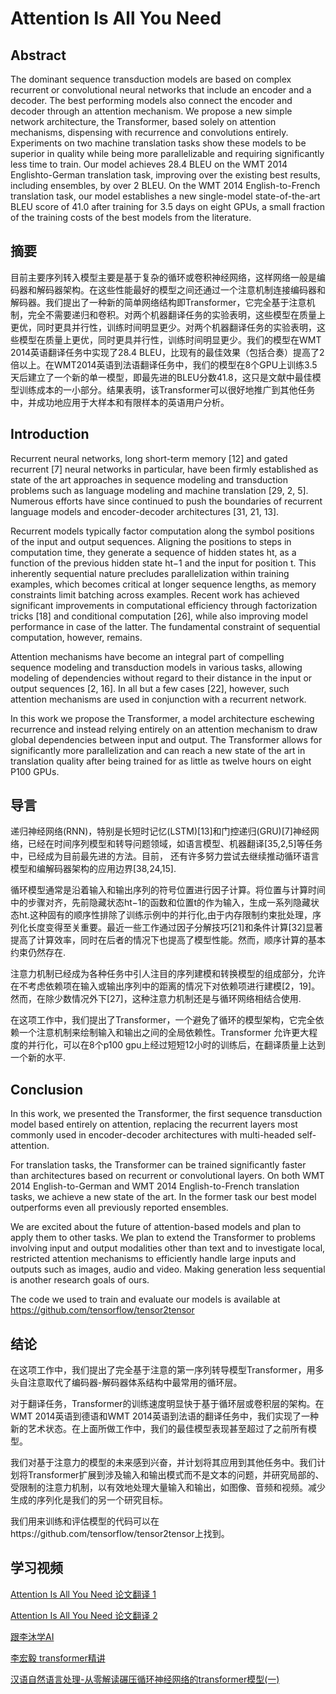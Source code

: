 # Attention Is All You Need

## Abstract 
The dominant sequence transduction models are based on complex recurrent or convolutional neural networks that include an encoder and a decoder. The best
performing models also connect the encoder and decoder through an attention mechanism. We propose a new simple network architecture, the Transformer,
based solely on attention mechanisms, dispensing with recurrence and convolutions entirely. Experiments on two machine translation tasks show these 
models to be superior in quality while being more parallelizable and requiring significantly less time to train. Our model achieves 28.4 BLEU on the WMT 
2014 Englishto-German translation task, improving over the existing best results, including ensembles, by over 2 BLEU. On the WMT 2014 English-to-French 
translation task, our model establishes a new single-model state-of-the-art BLEU score of 41.0 after training for 3.5 days on eight GPUs, a small 
fraction of the training costs of the best models from the literature.

## 摘要
目前主要序列转入模型主要是基于复杂的循环或卷积神经网络，这样网络一般是编码器和解码器架构。在这些性能最好的模型之间还通过一个注意机制连接编码器和解码器。我们提出了一种新的简单网络结构即Transformer，它完全基于注意机制，完全不需要递归和卷积。对两个机器翻译任务的实验表明，这些模型在质量上更优，同时更具并行性，训练时间明显更少。对两个机器翻译任务的实验表明，这些模型在质量上更优，同时更具并行性，训练时间明显更少。我们的模型在WMT 2014英语翻译任务中实现了28.4 BLEU，比现有的最佳效果（包括合奏）提高了2倍以上。在WMT2014英语到法语翻译任务中，我们的模型在8个GPU上训练3.5天后建立了一个新的单一模型，即最先进的BLEU分数41.8，这只是文献中最佳模型训练成本的一小部分。结果表明，该Transformer可以很好地推广到其他任务中，并成功地应用于大样本和有限样本的英语用户分析。

## Introduction
Recurrent neural networks, long short-term memory [12] and gated recurrent [7] neural networks in particular, have been firmly established as state of 
the art approaches in sequence modeling and transduction problems such as language modeling and machine translation [29, 2, 5]. Numerous efforts have 
since continued to push the boundaries of recurrent language models and encoder-decoder architectures [31, 21, 13].

Recurrent models typically factor computation along the symbol positions of the input and output sequences. Aligning the positions to steps in 
computation time, they generate a sequence of hidden states ht, as a function of the previous hidden state ht−1 and the input for position t. This 
inherently sequential nature precludes parallelization within training examples, which becomes critical at longer sequence lengths, as memory constraints 
limit batching across examples. Recent work has achieved significant improvements in computational efficiency through factorization tricks [18] and 
conditional computation [26], while also improving model performance in case of the latter. The fundamental constraint of sequential computation, 
however, remains.

Attention mechanisms have become an integral part of compelling sequence modeling and transduction models in various tasks, allowing modeling of 
dependencies without regard to their distance in the input or output sequences [2, 16]. In all but a few cases [22], however, such attention mechanisms
are used in conjunction with a recurrent network.

In this work we propose the Transformer, a model architecture eschewing recurrence and instead relying entirely on an attention mechanism to draw global 
dependencies between input and output. The Transformer allows for significantly more parallelization and can reach a new state of the art in translation 
quality after being trained for as little as twelve hours on eight P100 GPUs.

## 导言

递归神经网络(RNN)，特别是长短时记忆(LSTM)[13]和门控递归(GRU)[7]神经网络，已经在时间序列模型和转导问题领域，如语言模型、机器翻译[35,2,5]等任务中，已经成为目前最先进的方法。目前，
还有许多努力尝试去继续推动循环语言模型和编解码器架构的应用边界[38,24,15].

循环模型通常是沿着输入和输出序列的符号位置进行因子计算。将位置与计算时间中的步骤对齐，先前隐藏状态ht−1的函数和位置t的作为输入，生成一系列隐藏状态ht.这种固有的顺序性排除了训练示例中的并行化,由于内存限制约束批处理，序列化长度变得至关重要。最近一些工作通过因子分解技巧[21]和条件计算[32]显著提高了计算效率，同时在后者的情况下也提高了模型性能。然而，顺序计算的基本约束仍然存在.

注意力机制已经成为各种任务中引人注目的序列建模和转换模型的组成部分，允许在不考虑依赖项在输入或输出序列中的距离的情况下对依赖项进行建模[2，19]。然而，在除少数情况外下[27]，这种注意力机制还是与循环网络相结合使用.

在这项工作中，我们提出了Transformer，一个避免了循环的模型架构，它完全依赖一个注意机制来绘制输入和输出之间的全局依赖性。Transformer 允许更大程度的并行化，可以在8个p100 gpu上经过短短12小时的训练后，在翻译质量上达到一个新的水平.


## Conclusion
In this work, we presented the Transformer, the first sequence transduction model based entirely on attention, replacing the recurrent layers most 
commonly used in encoder-decoder architectures with multi-headed self-attention. 

For translation tasks, the Transformer can be trained significantly  faster than architectures based on recurrent or convolutional layers. On both WMT 
2014 English-to-German and WMT 2014 English-to-French translation  tasks, we achieve a new state of the art. In the former task our best model 
outperforms even all previously reported ensembles.

We are excited about the future of attention-based models and plan to apply them to other tasks. We plan to extend the Transformer to problems involving 
input and output modalities other than text and to investigate local, restricted attention mechanisms to efficiently handle large inputs and outputs such 
as images, audio and video. Making generation less sequential is another research goals of ours. 

The code we used to train and evaluate our models is available at https://github.com/tensorflow/tensor2tensor

## 结论
在这项工作中，我们提出了完全基于注意的第一序列转导模型Transformer，用多头自注意取代了编码器-解码器体系结构中最常用的循环层。

对于翻译任务，Transformer的训练速度明显快于基于循环层或卷积层的架构。在WMT 2014英语到德语和WMT 2014英语到法语的翻译任务中，我们实现了一种新的艺术状态。在上面所做工作中，我们的最佳模型表现甚至超过了之前所有模型。

我们对基于注意力的模型的未来感到兴奋，并计划将其应用到其他任务中。我们计划将Transformer扩展到涉及输入和输出模式而不是文本的问题，并研究局部的、受限制的注意力机制，以有效地处理大量输入和输出，如图像、音频和视频。减少生成的序列化是我们的另一个研究目标。

我们用来训练和评估模型的代码可以在https://github.com/tensorflow/tensor2tensor上找到。


## 学习视频
[Attention Is All You Need 论文翻译 1](https://blog.csdn.net/qq_29695701/article/details/88096455)

[Attention Is All You Need 论文翻译 2](http://t.zoukankan.com/wwj99-p-12156301.html)

[跟李沐学AI](https://www.bilibili.com/video/BV1pu411o7BE?spm_id_from=333.337.search-card.all.click&vd_source=97f3f76c3508d1560f7e42c25682c326)

[李宏毅 transformer精讲](https://www.youtube.com/watch?v=ugWDIIOHtPA&list=PLJV_el3uVTsOK_ZK5L0Iv_EQoL1JefRL4&index=62)

[汉语自然语言处理-从零解读碾压循环神经网络的transformer模型(一)](https://www.bilibili.com/video/BV1P4411F77q?spm_id_from=333.880.my_history.page.click&vd_source=97f3f76c3508d1560f7e42c25682c326)
